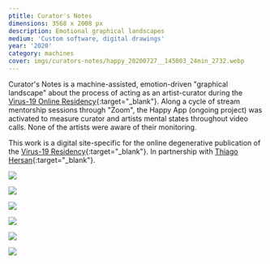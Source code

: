 ```yaml
---
ptitle: Curator's Notes
dimensions: 3568 x 2008 px
description: Emotional graphical landscapes
medium: 'Custom software, digital drawings'
year: '2020'
category: machines
cover: imgs/curators-notes/happy_20200727__145003_24min_2732.webp
---
```

Curator's Notes is a machine-assisted, emotion-driven "graphical landscape" about the process of acting as an artist-curator during the [Virus-19 Online Residency](https://virus19.ml/en/){:target="_blank"}. Along a cycle of stream mentorship sessions through "Zoom", the Happy App (ongoing project) was activated to measure curator and artists mental states throughout video calls. None of the artists were aware of their monitoring.

This work is a digital site-specific for the online degenerative publication of the [Virus-19 Residency](https://virus19.ml/en/){:target="_blank"}. In partnership with [Thiago Hersan](https://thiagohersan.com){:target="_blank"}.

![]({{site.baseurl}}/imgs/curators-notes/happy_20200728__150537_46min_2552.webp)

![]({{site.baseurl}}/imgs/curators-notes/happy_20200810__112344_111minutos_3568.webp)

![]({{site.baseurl}}/imgs/curators-notes/happy_20200810__131221_45min_3904.webp)

![]({{site.baseurl}}/imgs/curators-notes/happy_20200728__160200_30min_2552.webp)

![]({{site.baseurl}}/imgs/curators-notes/happy_20200728__142501_66min_2324.webp)

![]({{site.baseurl}}/imgs/curators-notes/happy_20200810__114937_20min_3568.webp)
